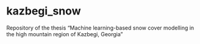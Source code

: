# kazbegi_snow
Repository of the thesis “Machine learning-based snow cover modelling  in the high mountain region of Kazbegi, Georgia” 
